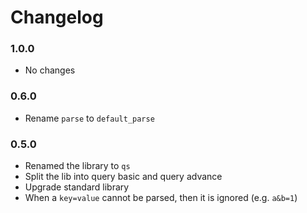 # Changelog

### 1.0.0

- No changes

### 0.6.0

- Rename `parse` to `default_parse`

### 0.5.0

- Renamed the library to `qs`
- Split the lib into query basic and query advance
- Upgrade standard library
- When a `key=value` cannot be parsed, then it is ignored (e.g. `a&b=1`)
